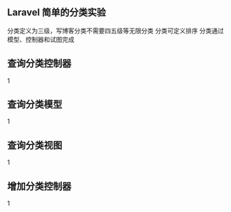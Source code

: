 ## Laravel 简单的分类实验

分类定义为三级，写博客分类不需要四五级等无限分类
分类可定义排序
分类通过模型、控制器和试图完成


## 查询分类控制器

1

## 查询分类模型

1

## 查询分类视图

1

## 增加分类控制器

1
